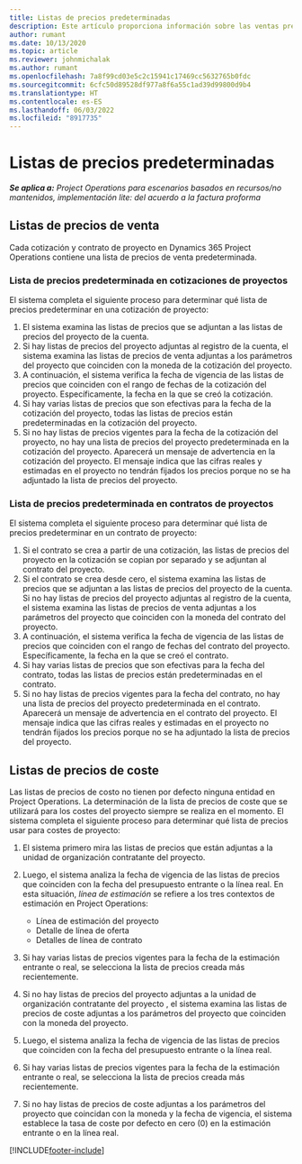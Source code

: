 ```yaml
---
title: Listas de precios predeterminadas
description: Este artículo proporciona información sobre las ventas predeterminadas y las listas de precios en Project Operations.
author: rumant
ms.date: 10/13/2020
ms.topic: article
ms.reviewer: johnmichalak
ms.author: rumant
ms.openlocfilehash: 7a8f99cd03e5c2c15941c17469cc5632765b0fdc
ms.sourcegitcommit: 6cfc50d89528df977a8f6a55c1ad39d99800d9b4
ms.translationtype: HT
ms.contentlocale: es-ES
ms.lasthandoff: 06/03/2022
ms.locfileid: "8917735"
---
```

# <a name="default-price-lists"></a>Listas de precios predeterminadas

_**Se aplica a:** Project Operations para escenarios basados en recursos/no mantenidos, implementación lite: del acuerdo a la factura proforma_

## <a name="sales-price-lists"></a>Listas de precios de venta

Cada cotización y contrato de proyecto en Dynamics 365 Project Operations contiene una lista de precios de venta predeterminada. 

### <a name="price-list-default-on-project-quotes"></a>Lista de precios predeterminada en cotizaciones de proyectos
El sistema completa el siguiente proceso para determinar qué lista de precios predeterminar en una cotización de proyecto:

1. El sistema examina las listas de precios que se adjuntan a las listas de precios del proyecto de la cuenta. 
2. Si hay listas de precios del proyecto adjuntas al registro de la cuenta, el sistema examina las listas de precios de venta adjuntas a los parámetros del proyecto que coinciden con la moneda de la cotización del proyecto.
3. A continuación, el sistema verifica la fecha de vigencia de las listas de precios que coinciden con el rango de fechas de la cotización del proyecto. Específicamente, la fecha en la que se creó la cotización.
4. Si hay varias listas de precios que son efectivas para la fecha de la cotización del proyecto, todas las listas de precios están predeterminadas en la cotización del proyecto.
5. Si no hay listas de precios vigentes para la fecha de la cotización del proyecto, no hay una lista de precios del proyecto predeterminada en la cotización del proyecto. Aparecerá un mensaje de advertencia en la cotización del proyecto. El mensaje indica que las cifras reales y estimadas en el proyecto no tendrán fijados los precios porque no se ha adjuntado la lista de precios del proyecto.

### <a name="price-list-default-on-project-contracts"></a>Lista de precios predeterminada en contratos de proyectos 
El sistema completa el siguiente proceso para determinar qué lista de precios predeterminar en un contrato de proyecto:

1. Si el contrato se crea a partir de una cotización, las listas de precios del proyecto en la cotización se copian por separado y se adjuntan al contrato del proyecto.
2. Si el contrato se crea desde cero, el sistema examina las listas de precios que se adjuntan a las listas de precios del proyecto de la cuenta. Si no hay listas de precios del proyecto adjuntas al registro de la cuenta, el sistema examina las listas de precios de venta adjuntas a los parámetros del proyecto que coinciden con la moneda del contrato del proyecto.
4. A continuación, el sistema verifica la fecha de vigencia de las listas de precios que coinciden con el rango de fechas del contrato del proyecto. Específicamente, la fecha en la que se creó el contrato.
5. Si hay varias listas de precios que son efectivas para la fecha del contrato, todas las listas de precios están predeterminadas en el contrato.
6. Si no hay listas de precios vigentes para la fecha del contrato, no hay una lista de precios del proyecto predeterminada en el contrato. Aparecerá un mensaje de advertencia en el contrato del proyecto. El mensaje indica que las cifras reales y estimadas en el proyecto no tendrán fijados los precios porque no se ha adjuntado la lista de precios del proyecto.

## <a name="cost-price-lists"></a>Listas de precios de coste

Las listas de precios de costo no tienen por defecto ninguna entidad en Project Operations. La determinación de la lista de precios de coste que se utilizará para los costes del proyecto siempre se realiza en el momento. El sistema completa el siguiente proceso para determinar qué lista de precios usar para costes de proyecto:

1. El sistema primero mira las listas de precios que están adjuntas a la unidad de organización contratante del proyecto.
2. Luego, el sistema analiza la fecha de vigencia de las listas de precios que coinciden con la fecha del presupuesto entrante o la línea real. En esta situación, *línea de estimación* se refiere a los tres contextos de estimación en Project Operations:

    - Línea de estimación del proyecto
    - Detalle de línea de oferta
    - Detalles de línea de contrato
  
3. Si hay varias listas de precios vigentes para la fecha de la estimación entrante o real, se selecciona la lista de precios creada más recientemente.
4. Si no hay listas de precios del proyecto adjuntas a la unidad de organización contratante del proyecto , el sistema examina las listas de precios de coste adjuntas a los parámetros del proyecto que coinciden con la moneda del proyecto.
5. Luego, el sistema analiza la fecha de vigencia de las listas de precios que coinciden con la fecha del presupuesto entrante o la línea real. 
6. Si hay varias listas de precios vigentes para la fecha de la estimación entrante o real, se selecciona la lista de precios creada más recientemente.
7. Si no hay listas de precios de coste adjuntas a los parámetros del proyecto que coincidan con la moneda y la fecha de vigencia, el sistema establece la tasa de coste por defecto en cero (0) en la estimación entrante o en la línea real.


[!INCLUDE[footer-include](../includes/footer-banner.md)]